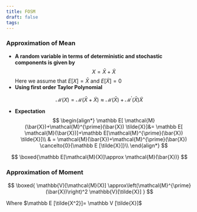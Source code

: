 ```yaml
---
title: FOSM
draft: false
tags:
---
```

### Approximation of Mean  
- **A random variable in terms of deterministic and stochastic components is given by** 
$$
X=\bar X+\tilde X
$$
	Here we assume that $E[X]=\bar X$ and $E[\tilde X]=0$
- **Using first order Taylor Polynomial**

$$
\mathcal{M}(X)=\mathcal{M}(\bar{X}+\tilde{X}) \approx \mathcal{M}(\bar{X})+\mathcal{M}^{\prime}(\bar{X}) \tilde{X}
$$

- **Expectation** 
$$
\begin{align*} 
\mathbb E[ \mathcal{M}(\bar{X})+\mathcal{M}^{\prime}(\bar{X}) \tilde{X}]&= \mathbb E[ \mathcal{M}(\bar{X})]+\mathbb E[\mathcal{M}^{\prime}(\bar{X}) \tilde{X}]\\
& = \mathcal{M}(\bar{X})+\mathcal{M}^{\prime}(\bar{X}) \cancelto{0}{\mathbb E [\tilde{X}]}\\
\end{align*}
$$


$$
\boxed{\mathbb E[\mathcal{M}(X)]\approx \mathcal{M}(\bar{X})}
$$

### Approximation of Moment

$$
\boxed{
\mathbb{V}[\mathcal{M}(X)] \approx\left(\mathcal{M}^{\prime}(\bar{X})\right)^2 \mathbb{V}[\tilde{X}]
}
$$

Where $\mathbb E [\tilde{X^2}]= \mathbb V [\tilde{X}]$
